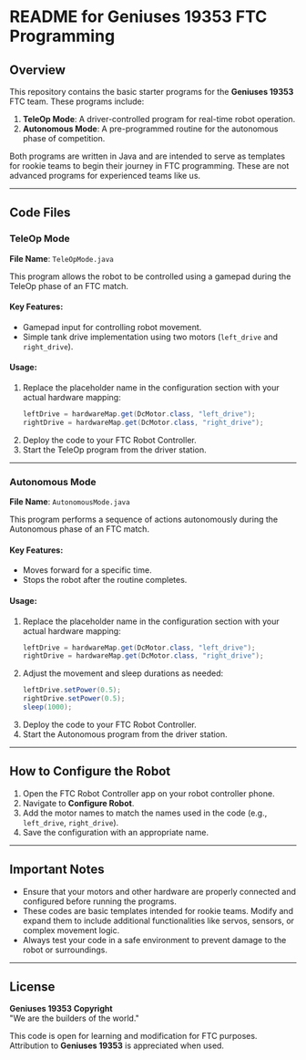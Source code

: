 # README for Geniuses 19353 FTC Programming

## Overview
This repository contains the basic starter programs for the **Geniuses 19353** FTC team. These programs include:

1. **TeleOp Mode**: A driver-controlled program for real-time robot operation.
2. **Autonomous Mode**: A pre-programmed routine for the autonomous phase of competition.

Both programs are written in Java and are intended to serve as templates for rookie teams to begin their journey in FTC programming. These are not advanced programs for experienced teams like us.

---

## Code Files

### TeleOp Mode
**File Name**: `TeleOpMode.java`

This program allows the robot to be controlled using a gamepad during the TeleOp phase of an FTC match. 

#### Key Features:
- Gamepad input for controlling robot movement.
- Simple tank drive implementation using two motors (`left_drive` and `right_drive`).

#### Usage:
1. Replace the placeholder name in the configuration section with your actual hardware mapping:
   ```java
   leftDrive = hardwareMap.get(DcMotor.class, "left_drive");
   rightDrive = hardwareMap.get(DcMotor.class, "right_drive");
   ```
2. Deploy the code to your FTC Robot Controller.
3. Start the TeleOp program from the driver station.

---

### Autonomous Mode
**File Name**: `AutonomousMode.java`

This program performs a sequence of actions autonomously during the Autonomous phase of an FTC match.

#### Key Features:
- Moves forward for a specific time.
- Stops the robot after the routine completes.

#### Usage:
1. Replace the placeholder name in the configuration section with your actual hardware mapping:
   ```java
   leftDrive = hardwareMap.get(DcMotor.class, "left_drive");
   rightDrive = hardwareMap.get(DcMotor.class, "right_drive");
   ```
2. Adjust the movement and sleep durations as needed:
   ```java
   leftDrive.setPower(0.5);
   rightDrive.setPower(0.5);
   sleep(1000);
   ```
3. Deploy the code to your FTC Robot Controller.
4. Start the Autonomous program from the driver station.

---

## How to Configure the Robot
1. Open the FTC Robot Controller app on your robot controller phone.
2. Navigate to **Configure Robot**.
3. Add the motor names to match the names used in the code (e.g., `left_drive`, `right_drive`).
4. Save the configuration with an appropriate name.

---

## Important Notes
- Ensure that your motors and other hardware are properly connected and configured before running the programs.
- These codes are basic templates intended for rookie teams. Modify and expand them to include additional functionalities like servos, sensors, or complex movement logic.
- Always test your code in a safe environment to prevent damage to the robot or surroundings.

---

## License
**Geniuses 19353 Copyright**  
"We are the builders of the world."

This code is open for learning and modification for FTC purposes. Attribution to **Geniuses 19353** is appreciated when used.

